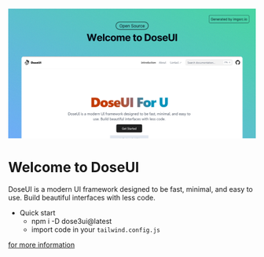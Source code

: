![logo](https://github.com/donnie3237/DoseUI/blob/main/og.png)

# Welcome to DoseUI

DoseUI is a modern UI framework designed to be fast, minimal, and easy to use. Build beautiful interfaces with less code.
- Quick start
  - npm i -D dose3ui@latest
  - import code in your `tailwind.config.js`

<a href="https://doseui.dossware.com/"> for more information</a>
